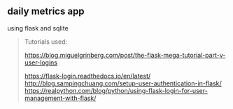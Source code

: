 ## daily metrics app ##
using flask and sqlite

> Tutorials used:
>
> https://blog.miguelgrinberg.com/post/the-flask-mega-tutorial-part-v-user-logins
>
> https://flask-login.readthedocs.io/en/latest/
> http://blog.sampingchuang.com/setup-user-authentication-in-flask/
> https://realpython.com/blog/python/using-flask-login-for-user-management-with-flask/
